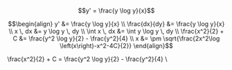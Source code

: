 $$y' = \frac{y \log y}{x}$$

$$\begin{align}
y' &= \frac{y \log y}{x} \\
\frac{dx}{dy} &= \frac{y \log y}{x} \\
x \, dx &= y \log y \, dy \\
\int x \, dx &= \int y \log y \, dy \\
\frac{x^2}{2} + C &= \frac{y^2 \log y}{2} - \frac{y^2}{4} \\
x &= \pm \sqrt{\frac{2x^2\log \left(x\right)-x^2-4C}{2}}
\end{align}$$

\frac{x^2}{2} + C = \frac{y^2 \log y}{2} - \frac{y^2}{4} \\
